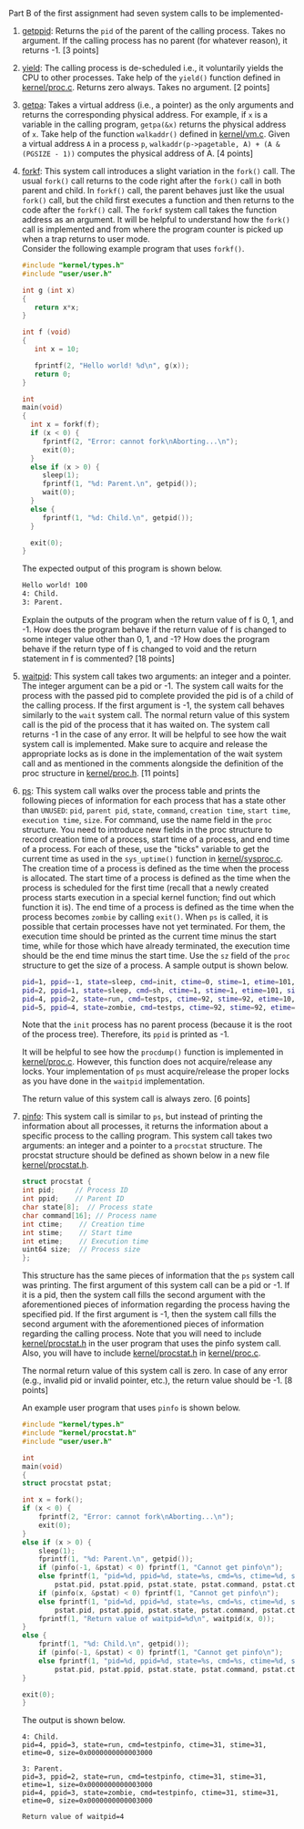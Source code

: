 Part B of the first assignment had seven system calls to be implemented-

1. [getppid](): Returns the `pid` of the parent of the calling process. Takes no argument. If the calling process has no parent (for whatever reason), it returns -1. [3 points]

2. [yield](): The calling process is de-scheduled i.e., it voluntarily yields the CPU to other processes. Take help of the `yield()` function defined in [kernel/proc.c](../xv6-riscv/kernel/proc.c). Returns zero always. Takes no argument. [2 points]

3. [getpa](): Takes a virtual address (i.e., a pointer) as the only arguments and returns the corresponding physical address. For example, if `x` is a variable in the calling program, `getpa(&x)` returns the physical address of `x`. Take help of the function `walkaddr()` defined in [kernel/vm.c](../xv6-riscv/kernel/vm.c). Given a virtual address `A` in a process `p`, `walkaddr(p->pagetable, A) + (A & (PGSIZE - 1))` computes the physical address of A. [4 points]

4. [forkf](): This system call introduces a slight variation in the `fork()` call. The usual `fork()` call returns to the code right after the `fork()` call in both parent and child. In `forkf()` call, the parent behaves just like the usual `fork()` call, but the child first executes a function and then returns to the code after the `forkf()` call. The `forkf` system call takes the function address as an argument. It will be helpful to understand how the `fork()` call is implemented and from where the program counter is picked up when a trap returns to user mode.<br>
Consider the following example program that uses `forkf()`. <br>

    ```C
    #include "kernel/types.h"
    #include "user/user.h"

    int g (int x)
    {
       return x*x;
    }

    int f (void)
    {
       int x = 10;

       fprintf(2, "Hello world! %d\n", g(x));
       return 0;
    }

    int
    main(void)
    {
      int x = forkf(f);
      if (x < 0) {
         fprintf(2, "Error: cannot fork\nAborting...\n");
         exit(0);
      }
      else if (x > 0) {
         sleep(1);
         fprintf(1, "%d: Parent.\n", getpid());
         wait(0);
      }
      else {
         fprintf(1, "%d: Child.\n", getpid());
      }

      exit(0);
    }
    ```

    The expected output of this program is shown below.

    ```bash
    Hello world! 100
    4: Child.
    3: Parent.
    ```

    Explain the outputs of the program when the return value of f is 0, 1, and -1. How does the program behave if the return value of f is changed to some integer value other than 0, 1, and -1? How does the program behave if the return type of f is changed to void and the return statement in f is commented? [18 points]

5. [waitpid](): This system call takes two arguments: an integer and a pointer. The integer argument can be a pid or -1. The system call waits for the process with the passed pid to complete provided the pid is of a child of the calling process. If the first argument is -1, the system call behaves similarly to the `wait` system call. The normal return value of this system call is the pid of the process that it has waited on. The system call returns -1 in the case of any error. It will be helpful to see how the wait system call is implemented. Make sure to acquire and release the appropriate locks as is done in the implementation of the wait system call and as mentioned in the comments alongside the definition of the proc structure
in [kernel/proc.h](../xv6-riscv/kernel/). [11 points]

6. [ps](): This system call walks over the process table and prints the following pieces of information for each process that has a state other than `UNUSED`: `pid`, `parent pid`, `state`, `command`, `creation time`, `start time`, `execution time`, `size`. For command, use the name field in the `proc` structure. You need to introduce new fields in the proc structure to record creation time of a process, start time of a process, and end time of a process. For each of these, use the "ticks" variable to get the current time as used in the `sys_uptime()` function in [kernel/sysproc.c](../xv6-riscv/kernel/sysproc.c). The creation time of a process is defined as the time when the process is allocated. The start time of a process is defined as the time when the process is scheduled for the first time (recall that a newly created process starts execution in a special kernel function; find out which function it is). The end time of a process is defined as the time when the process becomes `zombie` by calling `exit()`. When `ps` is called, it is possible that certain processes have not yet terminated. For them, the execution time should be printed as the current time minus the start time, while for those which have already terminated, the execution time should be the end time minus the start time. Use the `sz` field of the `proc` structure to get the size of a process. A sample output is shown below.
    ```bash
    pid=1, ppid=-1, state=sleep, cmd=init, ctime=0, stime=1, etime=101, size=0x0000000000003000
    pid=2, ppid=1, state=sleep, cmd=sh, ctime=1, stime=1, etime=101, size=0x0000000000004000
    pid=4, ppid=2, state=run, cmd=testps, ctime=92, stime=92, etime=10, size=0x0000000000003000
    pid=5, ppid=4, state=zombie, cmd=testps, ctime=92, stime=92, etime=1, size=0x0000000000003000
    ```

    Note that the `init` process has no parent process (because it is the root of the process tree). Therefore, its `ppid` is printed as -1.

    It will be helpful to see how the `procdump()` function is implemented in [kernel/proc.c](../xv6-riscv/kernel/proc.c). However, this function does not acquire/release any locks. Your implementation of `ps` must acquire/release the proper locks as you have done in the `waitpid` implementation.

    The return value of this system call is always zero. [6 points]

7. [pinfo](): This system call is similar to `ps`, but instead of printing the information about all processes, it returns the information about a specific process to the calling program. This system call takes two arguments: an integer and a pointer to a `procstat` structure. The procstat structure should be defined as shown below in a new file [kernel/procstat.h](../xv6-riscv/kernel/procstat.h).

    ```C
    struct procstat {
    int pid;     // Process ID
    int ppid;    // Parent ID
    char state[8];  // Process state
    char command[16]; // Process name
    int ctime;    // Creation time
    int stime;    // Start time
    int etime;    // Execution time
    uint64 size;  // Process size
    };
    ```
    This structure has the same pieces of information that the `ps` system call was printing. The first argument of this system call can be a pid or -1. If it is a pid, then the system call fills the second argument with the aforementioned pieces of information regarding the process having the specified pid. If the first argument is -1, then the system call fills the second argument with the aforementioned pieces of information regarding the calling process. Note that you will need to include [kernel/procstat.h](../xv6-riscv/kernel/procstat.h) in the user program that uses the pinfo system call. Also, you will have to include [kernel/procstat.h](../xv6-riscv/kernel/procstat.h) in [kernel/proc.c](../xv6-riscv/kernel/proc.c). 

    The normal return value of this system call is zero. In case of any error (e.g., invalid pid or invalid pointer, etc.), the return value should be -1. [8 points]

    An example user program that uses `pinfo` is shown below.

    ```C
    #include "kernel/types.h"
    #include "kernel/procstat.h"
    #include "user/user.h"

    int
    main(void)
    {
    struct procstat pstat;

    int x = fork();
    if (x < 0) {
        fprintf(2, "Error: cannot fork\nAborting...\n");
        exit(0);
    }
    else if (x > 0) {
        sleep(1);
        fprintf(1, "%d: Parent.\n", getpid());
        if (pinfo(-1, &pstat) < 0) fprintf(1, "Cannot get pinfo\n");
        else fprintf(1, "pid=%d, ppid=%d, state=%s, cmd=%s, ctime=%d, stime=%d, etime=%d, size=%p\n",
            pstat.pid, pstat.ppid, pstat.state, pstat.command, pstat.ctime, pstat.stime, pstat.etime, pstat.size);
        if (pinfo(x, &pstat) < 0) fprintf(1, "Cannot get pinfo\n");
        else fprintf(1, "pid=%d, ppid=%d, state=%s, cmd=%s, ctime=%d, stime=%d, etime=%d, size=%p\n\n",
            pstat.pid, pstat.ppid, pstat.state, pstat.command, pstat.ctime, pstat.stime, pstat.etime, pstat.size);
        fprintf(1, "Return value of waitpid=%d\n", waitpid(x, 0));
    }
    else {
        fprintf(1, "%d: Child.\n", getpid());
        if (pinfo(-1, &pstat) < 0) fprintf(1, "Cannot get pinfo\n");
        else fprintf(1, "pid=%d, ppid=%d, state=%s, cmd=%s, ctime=%d, stime=%d, etime=%d, size=%p\n\n",
            pstat.pid, pstat.ppid, pstat.state, pstat.command, pstat.ctime, pstat.stime, pstat.etime, pstat.size);
    }

    exit(0);
    }
    ```

    The output is shown below.

    ```
    4: Child.
    pid=4, ppid=3, state=run, cmd=testpinfo, ctime=31, stime=31, etime=0, size=0x0000000000003000

    3: Parent.
    pid=3, ppid=2, state=run, cmd=testpinfo, ctime=31, stime=31, etime=1, size=0x0000000000003000
    pid=4, ppid=3, state=zombie, cmd=testpinfo, ctime=31, stime=31, etime=0, size=0x0000000000003000

    Return value of waitpid=4
    ```